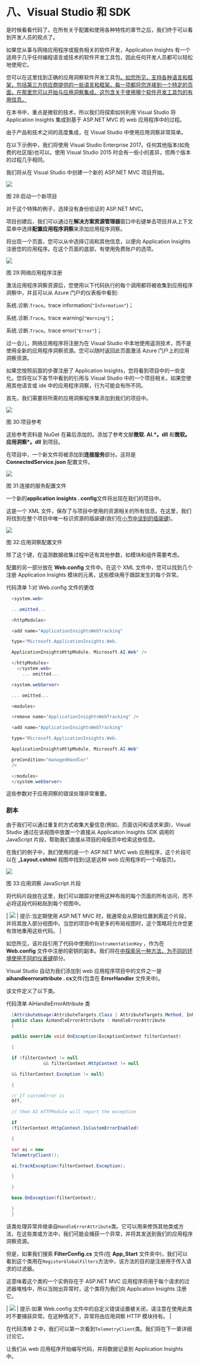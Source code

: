 # 八、Visual Studio 和 SDK

是时候看看代码了。在所有关于配置和使用各种特性的章节之后，我们终于可以看到开发人员的观点了。

如果您从事与网络应用程序或服务相关的软件开发，Application Insights 有一个适用于几乎任何编程语言或技术的软件开发工具包，因此任何开发人员都可以轻松地使用它。

您可以在这里找到正确的应用洞察软件开发工具包[。如您所见，支持各种语言和框架，包括第三方供应商提供的一些语言和框架。每一项都将您连接到一个特定的页面，在那里您可以开始与应用洞察集成。这包含关于使用哪个软件开发工具包的有用信息。](https://docs.microsoft.com/en-us/azure/application-insights/app-insights-platforms)

在本书中，重点是微软的技术，所以我们将探索如何利用 Visual Studio 将 Application Insights 集成到基于 ASP.NET MVC 的 web 应用程序中的过程。

由于产品和技术之间的高度集成，在 Visual Studio 中使用应用洞察非常简单。

在以下示例中，我们将使用 Visual Studio Enterprise 2017。任何其他版本(如免费的社区版)也可以。使用 Visual Studio 2015 时会有一些小的差异，但两个版本的过程几乎相同。

我们将从在 Visual Studio 中创建一个新的 ASP.NET MVC 项目开始。

![](img/image039.jpg)

图 28:启动一个新项目

对于这个特殊的例子，选择没有身份验证的 ASP.NET MVC。

项目创建后，我们可以通过在**解决方案资源管理器**窗口中右键单击项目并从上下文菜单中选择**配置应用程序洞察**来添加应用程序洞察。

将出现一个页面，您可以从中选择订阅和其他信息，以便向 Application Insights 注册您的应用程序。在这个页面的底部，有使用免费账户的选项。

![](img/image040.png)

图 29:网络应用程序注册

激活应用程序洞察资源后，您使用以下代码执行的每个调用都将被收集到应用程序洞察中，并且可以从 Azure 门户的仪表板中看到:

系统.诊断.`Trace`。trace information(`"Information"`)；

系统.诊断.`Trace`。trace warning(`"Warning"`)；

系统.诊断.`Trace`。trace error(`"Error"`)；

过一会儿，网络应用程序将注册为在 Visual Studio 中本地使用遥测技术，而不是使用全新的应用程序洞察资源。您可以随时返回此页面激活 Azure 门户上的应用洞察资源。

如果您按照前面的步骤注册了 Application Insights，您将看到项目中的一些变化。您将在以下各节中看到的引用与 Visual Studio 中的一个项目相关。如果您使用其他语言或 ide 中的应用程序洞察，行为可能会有所不同。

首先，我们需要将所需的应用洞察程序集添加到我们的项目中。

![](img/image041.png)

图 30:项目参考

这些参考资料是 NuGet 在幕后添加的。添加了参考文献**微软. AI.*。dll** 和**微软。应用洞察*。dll** 到项目。

在项目中，一个新文件将被添加到**连接服务**部分。这将是 **ConnectedService.json** 配置文件。

![](img/image042.png)

图 31:连接的服务配置文件

一个新的**application insights . config**文件将出现在我们的项目中。

这是一个 XML 文件，保存了与项目中使用的资源相关的所有信息。在这里，我们将找到在整个项目中唯一标识资源的插装键(我们在[小节中谈到的插装键](03.html#_The_instrumentation_key))。

![](img/image043.png)

图 32:应用洞察配置文件

除了这个键，在遥测数据收集过程中还有其他参数，如模块和组件需要考虑。

配置的另一部分放在 **Web.config** 文件中。在这个 XML 文件中，您可以找到几个注册 Application Insights 模块的元素，这些模块用于跟踪发生的每个异常。

代码清单 1:对 Web.config 文件的更改

```cs
  <system.web>

  ...omitted...

  <httpModules>

  <add name="ApplicationInsightsWebTracking"    

  type="Microsoft.ApplicationInsights.Web.

  ApplicationInsightsHttpModule, Microsoft.AI.Web" />

  </httpModules>
    </system.web>
      ... omitted...

  <system.webServer>

  ... omitted...

  <modules>

  <remove name="ApplicationInsightsWebTracking" />

  <add name="ApplicationInsightsWebTracking" 

  type="Microsoft.ApplicationInsights.Web.

  ApplicationInsightsHttpModule, Microsoft.AI.Web"    

  preCondition="managedHandler"
  />

  </modules>
  </system.webServer>

```

这些参数对于应用洞察的错误处理非常重要。

### 剧本

由于我们可以通过重复的方式收集大量信息(例如，页面访问和请求来源)，Visual Studio 通过在该视图中放置一个直接从 Application Insights SDK 调用的 JavaScript 片段，帮助我们直接从项目的母版页中检索这些信息。

在我们的例子中，我们使用的是一个 ASP.NET MVC web 应用程序，这个片段可以在 **_Layout.cshtml** 视图中找到(这是这种 web 应用程序的一个母版页)。

![](img/image044.png)

图 33:应用洞察 JavaScript 片段

将代码片段放在这里，我们可以跟踪对使用这种布局的每个页面的所有访问，而不必将这段代码粘贴到每个视图中。

| ![](img/tip.png) | 提示:当定期使用 ASP.NET MVC 时，我通常会从原始位置剥离这个片段，并将其放入部分视图中。当您的项目中有更多的布局视图时，这个策略将允许您更有效地重用这些代码。 |

如您所见，该片段引用了代码中使用的`InstrumentationKey` ，作为在 **Web.config** 文件中注册的密钥的副本。我们将在[中探索另一种方法，为不同的环境使用不同的仪表键](09.html#_Using_different_instrumentation)部分。

Visual Studio 自动为我们添加到 web 应用程序项目中的文件之一是**aihandleerrorattribute . cs**文件(包含在 **ErrorHandler** 文件夹中)。

该文件定义了以下类。

代码清单 AiHandleErrorAttribute 类

```cs
  [AttributeUsage(AttributeTargets.Class | AttributeTargets.Method, Inherited = true, AllowMultiple = true)] 
  public class AiHandleErrorAttribute : HandleErrorAttribute
  {

  public override void OnException(ExceptionContext filterContext)

  {

  if (filterContext != null
              && filterContext.HttpContext != null 

  && filterContext.Exception != null)

  {

  // If customError is
  Off, 

  // then AI HTTPModule will report the exception

  if
  (filterContext.HttpContext.IsCustomErrorEnabled)

  {   

  var ai = new
  TelemetryClient();

  ai.TrackException(filterContext.Exception);

  } 

  }

  base.OnException(filterContext);

  }
  }

```

该类处理异常并继承自`HandleErrorAttribute`类。它可以用来修饰其他类或方法，在这些类或方法中，我们可能会捕获一个异常，并将其发送到我们的应用程序洞察资源。

但是，如果我们搜索 **FilterConfig.cs** 文件(在 **App_Start** 文件夹中)，我们可以看到这个类用在`RegisterGlobalFilters`方法中，该方法的目的是注册用于传入请求的过滤器。

这意味着这个类的一个实例存在于 ASP.NET MVC 应用程序将用于每个请求的过滤器堆栈中，所以当抛出异常时，这个类将为我们向 Application Insights 注册它。

| ![](img/tip.png) | 提示:如果 Web.config 文件中的自定义错误设置被关闭，请注意在使用此类时不要捕获异常。在这种情况下，异常将由应用洞察 HTTP 模块持有。 |

在代码清单 2 中，我们可以第一次看到`TelemetryClient`类。我们将在下一章详细讨论它。

让我们从 web 应用程序开始编写代码，并将数据记录到 Application Insights 中。